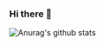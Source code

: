 ### Hi there 👋

![Anurag's github stats](https://github-readme-stats.vercel.app/api?username=edmontdants&show_icons=true&theme=onedark)

<!--
**edmontdants/edmontdants** is a ✨ _special_ ✨ repository because its `README.md` (this file) appears on your GitHub profile.

Here are some ideas to get you started:

- 🔭 I’m currently working on ...
- 🌱 I’m currently learning ...
- 👯 I’m looking to collaborate on ...
- 🤔 I’m looking for help with ...
- 💬 Ask me about ...
- 📫 How to reach me: ...
- 😄 Pronouns: ...
- ⚡ Fun fact: ...
-->
